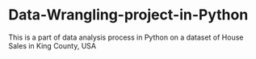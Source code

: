 # Data-Wrangling-project-in-Python
This is a part of data analysis process in Python on a dataset of House Sales in King County, USA
